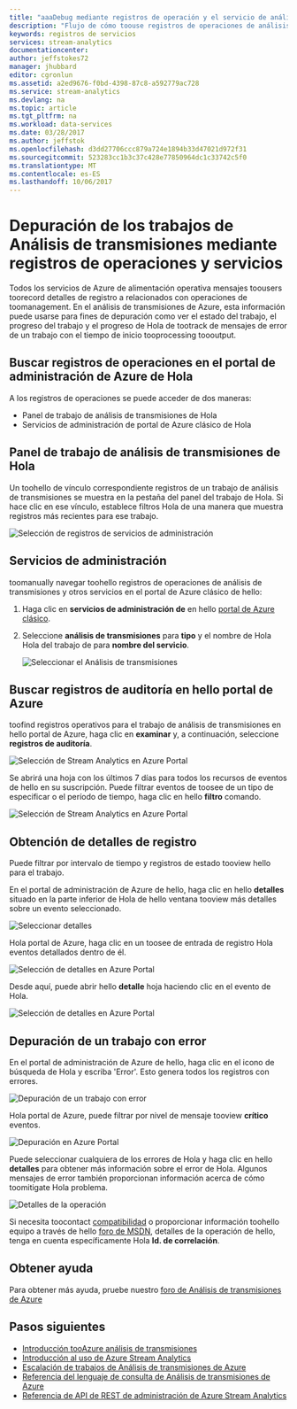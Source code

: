 ```yaml
---
title: "aaaDebug mediante registros de operación y el servicio de análisis de transmisiones | Documentos de Microsoft"
description: "Flujo de cómo toouse registros de operaciones de análisis"
keywords: registros de servicios
services: stream-analytics
documentationcenter: 
author: jeffstokes72
manager: jhubbard
editor: cgronlun
ms.assetid: a2ed9676-f0bd-4398-87c8-a592779ac728
ms.service: stream-analytics
ms.devlang: na
ms.topic: article
ms.tgt_pltfrm: na
ms.workload: data-services
ms.date: 03/28/2017
ms.author: jeffstok
ms.openlocfilehash: d3dd27706ccc879a724e1894b33d47021d972f31
ms.sourcegitcommit: 523283cc1b3c37c428e77850964dc1c33742c5f0
ms.translationtype: MT
ms.contentlocale: es-ES
ms.lasthandoff: 10/06/2017
---
```

# <a name="debug-stream-analytics-jobs-using-service-and-operation-logs"></a>Depuración de los trabajos de Análisis de transmisiones mediante registros de operaciones y servicios
Todos los servicios de Azure de alimentación operativa mensajes toousers toorecord detalles de registro a relacionados con operaciones de toomanagement. En el análisis de transmisiones de Azure, esta información puede usarse para fines de depuración como ver el estado del trabajo, el progreso del trabajo y el progreso de Hola de tootrack de mensajes de error de un trabajo con el tiempo de inicio tooprocessing toooutput.

## <a name="find-operation-logs-in-hello-azure-management-portal"></a>Buscar registros de operaciones en el portal de administración de Azure de Hola
A los registros de operaciones se puede acceder de dos maneras:  

* Panel de trabajo de análisis de transmisiones de Hola  
* Servicios de administración de portal de Azure clásico de Hola  

## <a name="dashboard-of-hello-stream-analytics-job"></a>Panel de trabajo de análisis de transmisiones de Hola
Un toohello de vínculo correspondiente registros de un trabajo de análisis de transmisiones se muestra en la pestaña del panel del trabajo de Hola. Si hace clic en ese vínculo, establece filtros Hola de una manera que muestra registros más recientes para ese trabajo.

  ![Selección de registros de servicios de administración](./media/stream-analytics-operation-logs/01-stream-analytics-operation-logs.png)  

## <a name="management-services"></a>Servicios de administración
toomanually navegar toohello registros de operaciones de análisis de transmisiones y otros servicios en el portal de Azure clásico de hello:

1. Haga clic en **servicios de administración de** en hello [portal de Azure clásico](https://manage.windowsazure.com).
2. Seleccione **análisis de transmisiones** para **tipo** y el nombre de Hola Hola del trabajo de para **nombre del servicio**.  
   
   ![Seleccionar el Análisis de transmisiones](./media/stream-analytics-operation-logs/02-stream-analytics-operation-logs.png)  

## <a name="find-audit-logs-in-hello-azure-portal"></a>Buscar registros de auditoría en hello portal de Azure
toofind registros operativos para el trabajo de análisis de transmisiones en hello portal de Azure, haga clic en **examinar** y, a continuación, seleccione **registros de auditoría**.

  ![Selección de Stream Analytics en Azure Portal](./media/stream-analytics-operation-logs/06-stream-analytics-operation-logs.png)  

Se abrirá una hoja con los últimos 7 días para todos los recursos de eventos de hello en su suscripción.  Puede filtrar eventos de toosee de un tipo de especificar o el período de tiempo, haga clic en hello **filtro** comando.

  ![Selección de Stream Analytics en Azure Portal](./media/stream-analytics-operation-logs/07-stream-analytics-operation-logs.png)  

## <a name="get-log-details"></a>Obtención de detalles de registro
Puede filtrar por intervalo de tiempo y registros de estado tooview hello para el trabajo.

En el portal de administración de Azure de hello, haga clic en hello **detalles** situado en la parte inferior de Hola de hello ventana tooview más detalles sobre un evento seleccionado. 

  ![Seleccionar detalles](./media/stream-analytics-operation-logs/03-stream-analytics-operation-logs.png)  

Hola portal de Azure, haga clic en un toosee de entrada de registro Hola eventos detallados dentro de él.

  ![Selección de detalles en Azure Portal](./media/stream-analytics-operation-logs/08-stream-analytics-operation-logs.png)  

Desde aquí, puede abrir hello **detalle** hoja haciendo clic en el evento de Hola.

  ![Selección de detalles en Azure Portal](./media/stream-analytics-operation-logs/09-stream-analytics-operation-logs.png)  

## <a name="debug-a-failed-job"></a>Depuración de un trabajo con error
En el portal de administración de Azure de hello, haga clic en el icono de búsqueda de Hola y escriba 'Error'. Esto genera todos los registros con errores. 

  ![Depuración de un trabajo con error](./media/stream-analytics-operation-logs/04-stream-analytics-operation-logs.png)  

Hola portal de Azure, puede filtrar por nivel de mensaje tooview **crítico** eventos.

  ![Depuración en Azure Portal](./media/stream-analytics-operation-logs/10-stream-analytics-operation-logs.png)  

Puede seleccionar cualquiera de los errores de Hola y haga clic en hello **detalles** para obtener más información sobre el error de Hola.  Algunos mensajes de error también proporcionan información acerca de cómo toomitigate Hola problema. 

  ![Detalles de la operación](./media/stream-analytics-operation-logs/05-stream-analytics-operation-logs.png)  

Si necesita toocontact [compatibilidad](https://azure.microsoft.com/support/options/) o proporcionar información toohello equipo a través de hello [foro de MSDN](https://social.msdn.microsoft.com/Forums/en-US/home?forum=AzureStreamAnalytics), detalles de la operación de hello, tenga en cuenta específicamente Hola **Id. de correlación**. 

## <a name="get-help"></a>Obtener ayuda
Para obtener más ayuda, pruebe nuestro [foro de Análisis de transmisiones de Azure](https://social.msdn.microsoft.com/Forums/en-US/home?forum=AzureStreamAnalytics)

## <a name="next-steps"></a>Pasos siguientes
* [Introducción tooAzure análisis de transmisiones](stream-analytics-introduction.md)
* [Introducción al uso de Azure Stream Analytics](stream-analytics-real-time-fraud-detection.md)
* [Escalación de trabajos de Análisis de transmisiones de Azure](stream-analytics-scale-jobs.md)
* [Referencia del lenguaje de consulta de Análisis de transmisiones de Azure](https://msdn.microsoft.com/library/azure/dn834998.aspx)
* [Referencia de API de REST de administración de Azure Stream Analytics](https://msdn.microsoft.com/library/azure/dn835031.aspx)

